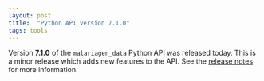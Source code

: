 ```yaml
---
layout: post
title:  "Python API version 7.1.0"
tags: tools
---
```


Version <strong>7.1.0</strong> of the `malariagen_data` Python API was
released today. This is a minor release which adds new features to the
API. See the [release
notes](https://github.com/malariagen/malariagen-data-python/releases/tag/v7.1.0)
for more information.
